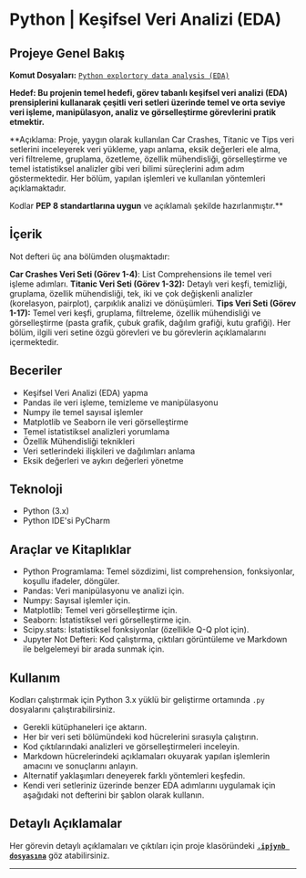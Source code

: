 # Python | Keşifsel Veri Analizi (EDA)
## Projeye Genel Bakış

**Komut Dosyaları:** [`Python explortory data analysis (EDA)`](https://github.com/gulizsamgar/PYTHON-Exploratory-Data-Analysis-EDA-/tree/7fd08bbe35463160fb8912489da992ef9584b7c2/Scripts)

**Hedef: Bu projenin temel hedefi, görev tabanlı keşifsel veri analizi (EDA) prensiplerini kullanarak çeşitli veri setleri üzerinde temel ve orta seviye veri işleme, manipülasyon, analiz ve görselleştirme görevlerini pratik etmektir.**

**Açıklama: Proje, yaygın olarak kullanılan Car Crashes, Titanic ve Tips veri setlerini inceleyerek veri yükleme, yapı anlama, eksik değerleri ele alma, veri filtreleme, gruplama, özetleme, özellik mühendisliği, görselleştirme ve temel istatistiksel analizler gibi veri bilimi süreçlerini adım adım göstermektedir. Her bölüm, yapılan işlemleri ve kullanılan yöntemleri açıklamaktadır.

Kodlar **PEP 8 standartlarına uygun** ve açıklamalı şekilde hazırlanmıştır.**

## İçerik

Not defteri üç ana bölümden oluşmaktadır:

**Car Crashes Veri Seti (Görev 1-4)**: List Comprehensions ile temel veri işleme adımları.
**Titanic Veri Seti (Görev 1-32):** Detaylı veri keşfi, temizliği, gruplama, özellik mühendisliği, tek, iki ve çok değişkenli analizler (korelasyon, pairplot), çarpıklık analizi ve dönüşümleri.
**Tips Veri Seti (Görev 1-17):** Temel veri keşfi, gruplama, filtreleme, özellik mühendisliği ve görselleştirme (pasta grafik, çubuk grafik, dağılım grafiği, kutu grafiği).
Her bölüm, ilgili veri setine özgü görevleri ve bu görevlerin açıklamalarını içermektedir.

## Beceriler
- Keşifsel Veri Analizi (EDA) yapma
- Pandas ile veri işleme, temizleme ve manipülasyonu
- Numpy ile temel sayısal işlemler
- Matplotlib ve Seaborn ile veri görselleştirme
- Temel istatistiksel analizleri yorumlama
- Özellik Mühendisliği teknikleri
- Veri setlerindeki ilişkileri ve dağılımları anlama
- Eksik değerleri ve aykırı değerleri yönetme

## Teknoloji
- Python (3.x)
- Python IDE'si PyCharm

## Araçlar ve Kitaplıklar
- Python Programlama: Temel sözdizimi, list comprehension, fonksiyonlar, koşullu ifadeler, döngüler.
- Pandas: Veri manipülasyonu ve analizi için.
- Numpy: Sayısal işlemler için.
- Matplotlib: Temel veri görselleştirme için.
- Seaborn: İstatistiksel veri görselleştirme için.
- Scipy.stats: İstatistiksel fonksiyonlar (özellikle Q-Q plot için).
- Jupyter Not Defteri: Kod çalıştırma, çıktıları görüntüleme ve Markdown ile belgelemeyi bir arada sunmak için. 

## Kullanım
Kodları çalıştırmak için Python 3.x yüklü bir geliştirme ortamında `.py` dosyalarını çalıştırabilirsiniz.

- Gerekli kütüphaneleri içe aktarın.
- Her bir veri seti bölümündeki kod hücrelerini sırasıyla çalıştırın.
- Kod çıktılarındaki analizleri ve görselleştirmeleri inceleyin.
- Markdown hücrelerindeki açıklamaları okuyarak yapılan işlemlerin amacını ve sonuçlarını anlayın.
- Alternatif yaklaşımları deneyerek farklı yöntemleri keşfedin.
- Kendi veri setleriniz üzerinde benzer EDA adımlarını uygulamak için aşağıdaki not defterini bir şablon olarak kullanın.

## Detaylı Açıklamalar
Her görevin detaylı açıklamaları ve çıktıları için proje klasöründeki **[`.ipjynb dosyasına`]((https://github.com/gulizsamgar/PYTHON-Exploratory-Data-Analysis-EDA-/blob/04ea6692dd65f2c65794def2e0e3e914ffe6521a/Python_exploratory_data_analysis_(EDA).ipynb))** göz atabilirsiniz.

---
